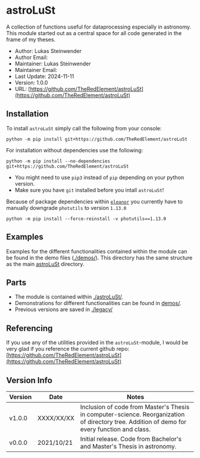 # astroLuSt

A collection of functions useful for dataprocessing especially in astronomy.
This module started out as a central space for all code generated in the frame of my theses.

* Author: Lukas Steinwender
* Author Email: 
* Maintainer: Lukas Steinwender
* Maintainer Email: 
* Last Update: 2024-11-11
* Version: 1.0.0
* URL: [https://github.com/TheRedElement/astroLuSt](https://github.com/TheRedElement/astroLuSt)

## Installation

To install `astroLuSt` simply call the following from your console:
```shell
python -m pip install git+https://github.com/TheRedElement/astroLuSt
```
For installation without dependencies use the following:
```shell
python -m pip install --no-dependencies git+https://github.com/TheRedElement/astroLuSt
```
* You might need to use `pip3` instead of `pip` depending on your python version.
* Make sure you have `git` installed before you intall `astroLuSt`!

Because of package dependencies within [`eleanor`](https://adina.feinste.in/eleanor/) you currently have to manually downgrade `photutils` to version `1.13.0`
```shell
python -m pip install --force-reinstall -v photutils==1.13.0
```

## Examples

Examples for the different functionalities contained within the module can be found in the demo files ([./demos/](./demos/)).
This directory has the same structure as  the main [astroLuSt](./astroLuSt/) directory.

## Parts

* The module is contained within [./astroLuSt/](./astroLuSt/).
* Demonstrations for different functionalities can be found in [demos/](./demos/).
* Previous versions are saved in [./legacy/](./legacy/)

## Referencing

If you use any of the utilities provided in the `astroLuSt`-module, I would be very glad if you reference the current github repo:
[https://github.com/TheRedElement/astroLuSt](https://github.com/TheRedElement/astroLuSt)

## Version Info

| Version   | Date  | Notes |
| -         | -     | -     |
| v1.0.0    | XXXX/XX/XX    | Inclusion of  code from Master's Thesis in computer-science. Reorganization of directory tree. Addition of demo for every function and class.|
| v0.0.0    | 2021/10/21    | Initial release. Code from Bachelor's and Master's Thesis in astronomy. |